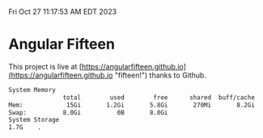 Fri Oct 27 11:17:53 AM EDT 2023

# Angular Fifteen


This project is live at [https://angularfifteen.github.io](https://angularfifteen.github.io "fifteen!") thanks to Github.

```bash
System Memory
               total        used        free      shared  buff/cache   available
Mem:            15Gi       1.2Gi       5.8Gi       270Mi       8.2Gi        13Gi
Swap:          8.0Gi          0B       8.0Gi
System Storage
1.7G	.
```
